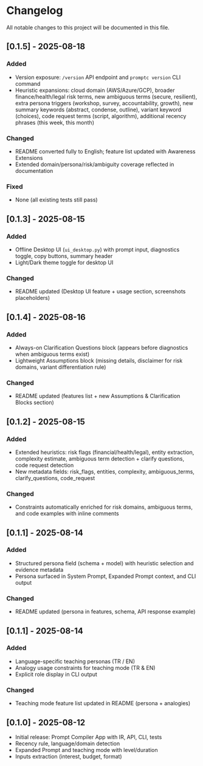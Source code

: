 # Changelog

All notable changes to this project will be documented in this file.

## [0.1.5] - 2025-08-18
### Added
- Version exposure: `/version` API endpoint and `promptc version` CLI command
- Heuristic expansions: cloud domain (AWS/Azure/GCP), broader finance/health/legal risk terms, new ambiguous terms (secure, resilient), extra persona triggers (workshop, survey, accountability, growth), new summary keywords (abstract, condense, outline), variant keyword (choices), code request terms (script, algorithm), additional recency phrases (this week, this month)
### Changed
- README converted fully to English; feature list updated with Awareness Extensions
- Extended domain/persona/risk/ambiguity coverage reflected in documentation
### Fixed
- None (all existing tests still pass)


## [0.1.3] - 2025-08-15
### Added
- Offline Desktop UI (`ui_desktop.py`) with prompt input, diagnostics toggle, copy buttons, summary header
- Light/Dark theme toggle for desktop UI
### Changed
- README updated (Desktop UI feature + usage section, screenshots placeholders)

## [0.1.4] - 2025-08-16
### Added
- Always-on Clarification Questions block (appears before diagnostics when ambiguous terms exist)
- Lightweight Assumptions block (missing details, disclaimer for risk domains, variant differentiation rule)
### Changed
- README updated (features list + new Assumptions & Clarification Blocks section)

## [0.1.2] - 2025-08-15
### Added
- Extended heuristics: risk flags (financial/health/legal), entity extraction, complexity estimate, ambiguous term detection + clarify questions, code request detection
- New metadata fields: risk_flags, entities, complexity, ambiguous_terms, clarify_questions, code_request
### Changed
- Constraints automatically enriched for risk domains, ambiguous terms, and code examples with inline comments

## [0.1.1] - 2025-08-14
### Added
- Structured persona field (schema + model) with heuristic selection and evidence metadata
- Persona surfaced in System Prompt, Expanded Prompt context, and CLI output
### Changed
- README updated (persona in features, schema, API response example)

## [0.1.1] - 2025-08-14
### Added
- Language-specific teaching personas (TR / EN)
- Analogy usage constraints for teaching mode (TR & EN)
- Explicit role display in CLI output
### Changed
- Teaching mode feature list updated in README (persona + analogies)

## [0.1.0] - 2025-08-12
- Initial release: Prompt Compiler App with IR, API, CLI, tests
- Recency rule, language/domain detection
- Expanded Prompt and teaching mode with level/duration
- Inputs extraction (interest, budget, format)
